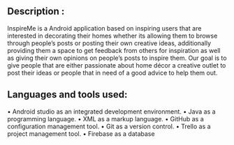 ## Description :
InspireMe is a Android application based on inspiring users that are interested in decorating their homes whether its allowing them to browse through people’s posts or 
posting their own creative ideas, additionally providing them a space to get feedback from others for inspiration as well as giving their own opinions on people’s posts to inspire them. Our goal is to give people that are either passionate about home décor a creative outlet to post their ideas or people that in need of a good advice to help them out. 

## Languages and tools used:
• Android studio as an integrated development environment.
• Java as a programming language.
• XML as a markup language.
• GitHub as a configuration management tool.
• Git as a version control.
• Trello as a project management tool.
• Firebase as a database
